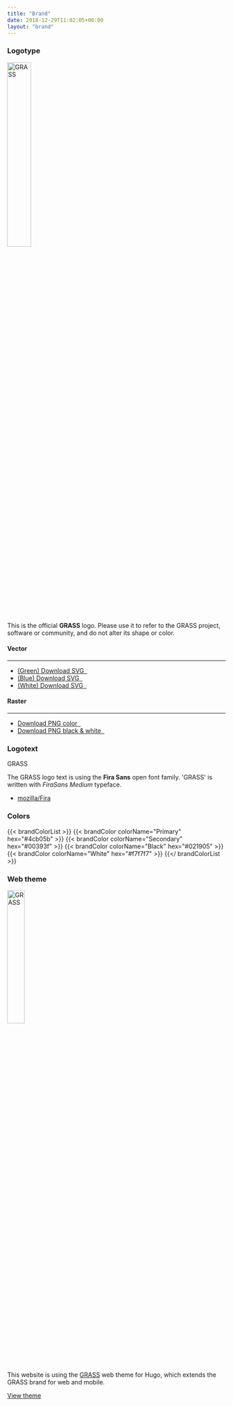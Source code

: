 ```yaml
---
title: "Brand"
date: 2018-12-29T11:02:05+06:00
layout: "brand"
---
```


### Logotype

<div class="container">
<div class="row mt-30">
<div class="col-lg-6 text-center panel">
<img src="../../images/logos/gs-green.svg" width="33%" alt="GRASS">
</div>

<div class="col-lg-6">
This is the official <b class="grass-green">GRASS</b> logo. Please use it to refer  to the GRASS project, software or community, and do not alter its shape or color.
<div class="row mt-30">
<div class="col-lg-6">
<h4>Vector</h4>
<hr>
<ul class="list-unstyled dil">
<li><a href="/images/logos/gs-green.svg"> <i class="fa fa-download"></i> (Green) Download SVG &#160; </a></li>
<li><a href="/images/logos/gs-blue.svg"> <i class="fa fa-download"></i> (Blue) Download SVG &#160; </a></li>
<li><a href="/images/logos/gs-white.svg"> <i class="fa fa-download"></i> (White) Download SVG &#160; </a></li>
</ul>
</div>

<div class="col-lg-6">
<h4>Raster</h4>
<hr>
<ul class="list-unstyled dil">
<li><a href="/images/logos/grassgis_logo_colorlogo_text_whitebg.png"><i class="fa fa-download"></i>  Download PNG color &#160; </a></li>
<li><a href="/images/logos/grassgis_logo_graylogo_text_whitebg.png"><i class="fa fa-download"></i> Download PNG black & white &#160; </a></li>
</ul>
</div>
</div>
</div>
 </div>
 </div>

### Logotext

<div class="row mt-30 mb-2">

<div class="col-lg-6 col-sm-12">
<p class="hdlg grass black-color text-center">GRASS</p>	
</div>

<div class="col-lg-6 col-sm-12">
<p>The GRASS logo text is using the <b>Fira Sans</b></a> open font family.  'GRASS' is written  with <i>FiraSans Medium</i> typeface. </p>
<ul class="list-unstyled dil">
<li><a href="https://github.com/mozilla/Fira" target="_blank"><i class="fab fa-github"></i> mozilla/Fira</a></li>
</ul>
</div>
</div>

### Colors

{{< brandColorList >}}
    {{< brandColor colorName="Primary"   hex="#4cb05b" >}}
    {{< brandColor colorName="Secondary" hex="#00393f" >}}
    {{< brandColor colorName="Black"     hex="#021905" >}}
    {{< brandColor colorName="White"     hex="#f7f7f7" >}}
{{</ brandColorList >}}

### Web theme

<div class="row mt-30 mb-2">

<div class="col-lg-6">
<div class="grassthm text-center overlay">
<img alt="GRASS" src="../../images/logos/gs-white.svg" width="28%">
</div>
</div>
<div class="col-lg-6">
<p>This website is using the <a class="bigr" href="/about/theme"><span class="grass-green grass">GRASS</span></a> web theme for Hugo, which extends the GRASS brand for web and mobile.</p>

<a class="btn btn-secondary" href="/about/theme">View theme</a>

</div>
</div>
